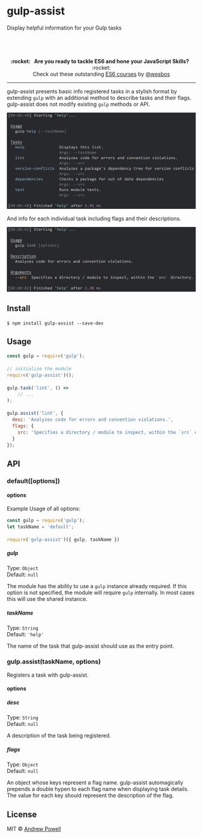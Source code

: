 # gulp-assist

Display helpful information for your Gulp tasks

## &nbsp;
<p align="center">
  <b>:rocket: &nbsp; Are you ready to tackle ES6 and hone your JavaScript Skills?</b> &nbsp; :rocket:<br/>
  Check out these outstanding <a href="https://es6.io/friend/POWELL">ES6 courses</a> by <a href="https://github.com/wesbos">@wesbos</a>
</p>

---

gulp-assist presents basic info registered tasks in a stylish format by extending
`gulp` with an additional method to describe tasks and their flags. gulp-assist
does not modify existing `gulp` methods or API.

<img src="https://github.com/shellscape/gulp-assist/blob/master/gulp-assist.png?raw=true" width="569">

And info for each individual task including flags and their descriptions.

<img src="https://github.com/shellscape/gulp-assist/blob/master/gulp-assist-task.png?raw=true" width="570">

## Install

```
$ npm install gulp-assist --save-dev
```

## Usage

```js
const gulp = require('gulp');

// initialize the module
require('gulp-assist')();

gulp.task('lint', () =>
	// ...
);

gulp.assist('lint', {
  desc: 'Analyzes code for errors and convention violations.',
  flags: {
    src: 'Specifies a directory / module to inspect, within the `src` directory.'
  }
});
```

## API

### default([options])

#### options

Example Usage of all options:

```js
const gulp = require('gulp');
let taskName = 'default';

require('gulp-assist')({ gulp, taskName })
```

##### gulp

Type: `Object`  
Default: `null`

The module has the ability to use a `gulp` instance already required. If this
option is not specified, the module will require `gulp` internally. In most cases
this will use the shared instance.

##### taskName

Type: `String`  
Default: `'help'`

The name of the task that gulp-assist should use as the entry point.

### gulp.assist(taskName, options)

Registers a task with gulp-assist.

#### options

##### desc

Type: `String`  
Default: `null`

A description of the task being registered.

##### flags

Type: `Object`  
Default: `null`

An object whose keys represent a flag name. gulp-assist automagically prepends a
double hypen to each flag name when displaying task details. The value for each
key should represent the description of the flag.


## License

MIT © [Andrew Powell](http://shellscape.org)
